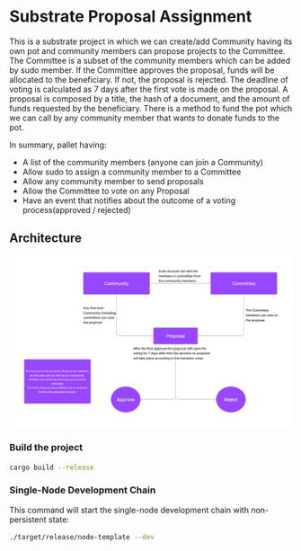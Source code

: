 # Substrate Proposal Assignment

This is a substrate project in which we can create/add Community having its own pot
and community members can propose projects to the Committee.
The Committee is a subset of the community members which can be added by sudo member.
If the Committee approves the proposal, funds will be allocated to the
beneficiary. If not, the proposal is rejected.
The deadline of voting is calculated as 7 days after the first vote is made on the proposal.
A proposal is composed by a title, the hash of a document, and the amount of
funds requested by the beneficiary.
There is a method to fund the pot which we can call by any community member that wants
to donate funds to the pot.

In summary, pallet having:
* A list of the community members (anyone can join a Community)
* Allow sudo to assign a community member to a Committee
* Allow any community member to send proposals
* Allow the Committee to vote on any Proposal
* Have an event that notifies about the outcome of a voting process(approved / rejected)


## Architecture
<img src="https://github.com/PankajChaudhary5/Assignment/blob/main/architecture.jpeg"/>


### Build the project

```sh
cargo build --release
```

### Single-Node Development Chain

This command will start the single-node development chain with non-persistent state:

```bash
./target/release/node-template --dev
```
